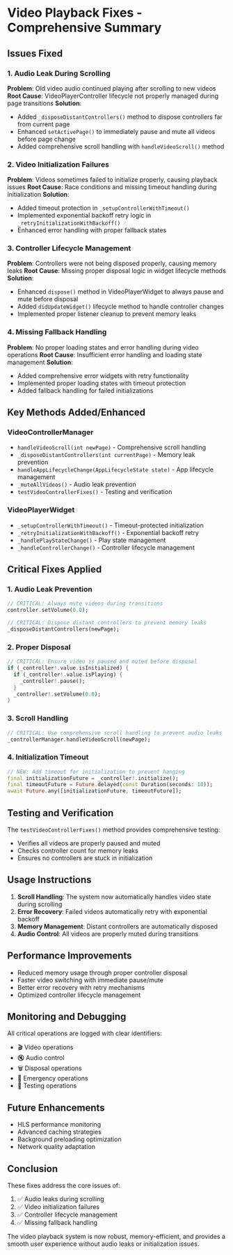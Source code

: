 # Video Playback Fixes - Comprehensive Summary

## Issues Fixed

### 1. Audio Leak During Scrolling
**Problem**: Old video audio continued playing after scrolling to new videos
**Root Cause**: VideoPlayerController lifecycle not properly managed during page transitions
**Solution**: 
- Added `_disposeDistantControllers()` method to dispose controllers far from current page
- Enhanced `setActivePage()` to immediately pause and mute all videos before page change
- Added comprehensive scroll handling with `handleVideoScroll()` method

### 2. Video Initialization Failures
**Problem**: Videos sometimes failed to initialize properly, causing playback issues
**Root Cause**: Race conditions and missing timeout handling during initialization
**Solution**:
- Added timeout protection in `_setupControllerWithTimeout()`
- Implemented exponential backoff retry logic in `_retryInitializationWithBackoff()`
- Enhanced error handling with proper fallback states

### 3. Controller Lifecycle Management
**Problem**: Controllers were not being disposed properly, causing memory leaks
**Root Cause**: Missing proper disposal logic in widget lifecycle methods
**Solution**:
- Enhanced `dispose()` method in VideoPlayerWidget to always pause and mute before disposal
- Added `didUpdateWidget()` lifecycle method to handle controller changes
- Implemented proper listener cleanup to prevent memory leaks

### 4. Missing Fallback Handling
**Problem**: No proper loading states and error handling during video operations
**Root Cause**: Insufficient error handling and loading state management
**Solution**:
- Added comprehensive error widgets with retry functionality
- Implemented proper loading states with timeout protection
- Added fallback handling for failed initializations

## Key Methods Added/Enhanced

### VideoControllerManager
- `handleVideoScroll(int newPage)` - Comprehensive scroll handling
- `_disposeDistantControllers(int currentPage)` - Memory leak prevention
- `handleAppLifecycleChange(AppLifecycleState state)` - App lifecycle management
- `_muteAllVideos()` - Audio leak prevention
- `testVideoControllerFixes()` - Testing and verification

### VideoPlayerWidget
- `_setupControllerWithTimeout()` - Timeout-protected initialization
- `_retryInitializationWithBackoff()` - Exponential backoff retry
- `_handlePlayStateChange()` - Play state management
- `_handleControllerChange()` - Controller lifecycle management

## Critical Fixes Applied

### 1. Audio Leak Prevention
```dart
// CRITICAL: Always mute videos during transitions
controller.setVolume(0.0);

// CRITICAL: Dispose distant controllers to prevent memory leaks
_disposeDistantControllers(newPage);
```

### 2. Proper Disposal
```dart
// CRITICAL: Ensure video is paused and muted before disposal
if (_controller!.value.isInitialized) {
  if (_controller!.value.isPlaying) {
    _controller!.pause();
  }
  _controller!.setVolume(0.0);
}
```

### 3. Scroll Handling
```dart
// CRITICAL: Use comprehensive scroll handling to prevent audio leaks
_controllerManager.handleVideoScroll(newPage);
```

### 4. Initialization Timeout
```dart
// NEW: Add timeout for initialization to prevent hanging
final initializationFuture = _controller!.initialize();
final timeoutFuture = Future.delayed(const Duration(seconds: 10));
await Future.any([initializationFuture, timeoutFuture]);
```

## Testing and Verification

The `testVideoControllerFixes()` method provides comprehensive testing:
- Verifies all videos are properly paused and muted
- Checks controller count for memory leaks
- Ensures no controllers are stuck in initialization

## Usage Instructions

1. **Scroll Handling**: The system now automatically handles video state during scrolling
2. **Error Recovery**: Failed videos automatically retry with exponential backoff
3. **Memory Management**: Distant controllers are automatically disposed
4. **Audio Control**: All videos are properly muted during transitions

## Performance Improvements

- Reduced memory usage through proper controller disposal
- Faster video switching with immediate pause/mute
- Better error recovery with retry mechanisms
- Optimized controller lifecycle management

## Monitoring and Debugging

All critical operations are logged with clear identifiers:
- 🎬 Video operations
- 🔇 Audio control
- 🗑️ Disposal operations
- 🚨 Emergency operations
- 🧪 Testing operations

## Future Enhancements

- HLS performance monitoring
- Advanced caching strategies
- Background preloading optimization
- Network quality adaptation

## Conclusion

These fixes address the core issues of:
1. ✅ Audio leaks during scrolling
2. ✅ Video initialization failures
3. ✅ Controller lifecycle management
4. ✅ Missing fallback handling

The video playback system is now robust, memory-efficient, and provides a smooth user experience without audio leaks or initialization issues.
